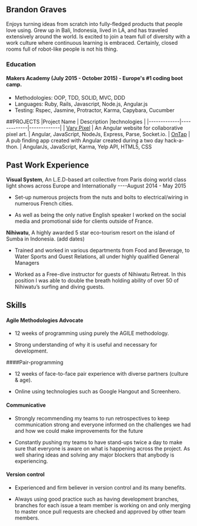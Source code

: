 ## Brandon Graves

Enjoys turning ideas from scratch into fully-fledged products that people love using. 
Grew up in Bali, Indonesia, lived in LA, and has traveled extensively around the world. Is excited to join a team full of diversity with a work culture where continuous learning is embraced.
Certainly, closed rooms full of robot-like people is not his thing.


### Education

#### Makers Academy (July 2015 - October 2015) - Europe's #1 coding boot camp.

- Methodologies: OOP, TDD, SOLID, MVC, DDD
- Languages: Ruby, Rails, Javascript, Node.js, Angular.js
- Testing: Rspec, Jasmine, Protractor, Karma, Capybara, Cucumber


##PROJECTS
|Project Name | Description |technologies | 
|-------------|-------------|-------------|
| [Vary Pixel](https://github.com/bgraves14/vary-pixel) | An Angular website for collaborative pixel art. | Angular, JavaScript, NodeJs, Express, Parse, Socket.io. 
| [OnTap](https://github.com/bgraves14/onTap_2) | A pub finding app created with Angular created during a two day hack-a-thon. | AngularJs, JavaScript, Karma, Yelp API, HTML5, CSS 


## Past Work Experience

**Visual System**, An L.E.D-based art collective from Paris doing world class light shows across Europe and Internationally   			----August 2014 - May 2015

- Set-up numerous projects from the nuts and bolts to electrical/wiring in numerous French cities.

- As well as being the only native English speaker I worked on the social media and promotional side for clients outside of France.


**Nihiwatu**, A highly awarded 5 star eco-tourism resort on the island of Sumba in Indonesia.  (add dates)

-  Trained and worked in various departments from Food and Beverage, to Water Sports and Guest Relations, all under highly qualified General Managers

- Worked as a Free-dive instructor for guests of Nihiwatu Retreat. In this position I was able to double the breath holding ability of over 50 of Nihiwatu’s surfing and diving guests.


## Skills

#### Agile Methodologies Advocate

- 12 weeks of programming using purely the AGILE methodology.

- Strong understanding of why it is useful and necessary for development.

####Pair-programming

- 12 weeks of face-to-face pair experience with diverse partners (culture & age).

- Online using technologies such as Google Hangout and Screenhero.

#### Communicative

- Strongly recommending my teams to run retrospectives to keep communication strong and everyone informed on the challenges we had and how we could make improvements for the future

- Constantly pushing my teams to have stand-ups twice a day to make sure that everyone is aware on what is happening across the project. As well sharing ideas and solving any major blockers that anybody is experiencing. 

#### Version control

-  Experienced and firm believer in version control and its many benefits.

- Always using good practice such as having development branches, branches for each issue a team member is working on and only merging to master once pull requests are checked and approved by other team members.


